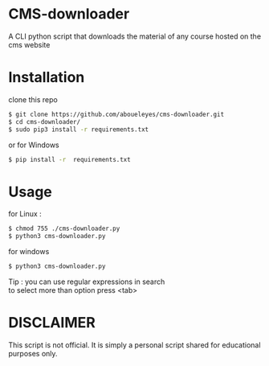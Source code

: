 # CMS-downloader
A CLI python script that downloads the material of any course hosted on the  cms website



# Installation
clone this repo 
```bash
$ git clone https://github.com/aboueleyes/cms-downloader.git
$ cd cms-downloader/
$ sudo pip3 install -r requirements.txt
```
or for Windows 
```bash
$ pip install -r  requirements.txt
```

# Usage
for Linux :
```bash
$ chmod 755 ./cms-downloader.py
$ python3 cms-downloader.py
```
for windows

```bash
$ python3 cms-downloader.py
```
Tip : you can use regular expressions in search </br>
to select more than option press \<tab\>
# DISCLAIMER
This script is not official. It is simply a personal script shared  for educational purposes only. 

